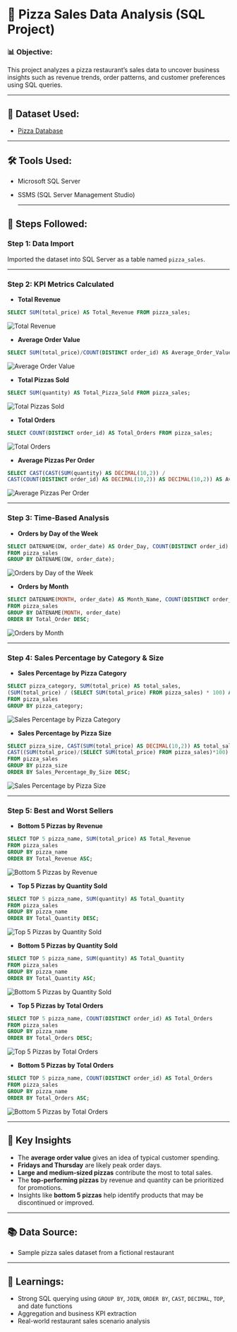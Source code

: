 # 🍕 Pizza Sales Data Analysis (SQL Project)

### 📊 Objective:
This project analyzes a pizza restaurant’s sales data to uncover business insights such as revenue trends, order patterns, and customer preferences using SQL queries.

---

## 📁 Dataset Used:
- <a href= "https://github.com/PhyoThiri2325/Data-Portfolio/blob/main/pizza_sales_analysis/SQL/pizza_sales.zip">Pizza Database</a>

---
## 🛠️ Tools Used:
- Microsoft SQL Server
- SSMS (SQL Server Management Studio)

  ---

## 🔄 Steps Followed:

### Step 1: Data Import  
Imported the dataset into SQL Server as a table named `pizza_sales`.

---

### Step 2: KPI Metrics Calculated

- **Total Revenue**  
```sql
SELECT SUM(total_price) AS Total_Revenue FROM pizza_sales;
```
![Total Revenue](../images/TotalRevenue.png)

- **Average Order Value**  
```sql
SELECT SUM(total_price)/COUNT(DISTINCT order_id) AS Average_Order_Value FROM pizza_sales;
```
![Average Order Value](../images/AverageOrderValue.png)

- **Total Pizzas Sold**  
```sql
SELECT SUM(quantity) AS Total_Pizza_Sold FROM pizza_sales;
```
![Total Pizzas Sold](../images/TotalPizzaSold.png)

- **Total Orders**  
```sql
SELECT COUNT(DISTINCT order_id) AS Total_Orders FROM pizza_sales;
```
![Total Orders](../images/TotalOrders.png)


- **Average Pizzas Per Order**  
```sql
SELECT CAST(CAST(SUM(quantity) AS DECIMAL(10,2)) /
CAST(COUNT(DISTINCT order_id) AS DECIMAL(10,2)) AS DECIMAL(10,2)) AS Average_Pizza_Per_Order FROM pizza_sales;
```
![Average Pizzas Per Order](../images/Average_Pizza_Per_Order.png)

---

### Step 3: Time-Based Analysis

- **Orders by Day of the Week**
```sql
SELECT DATENAME(DW, order_date) AS Order_Day, COUNT(DISTINCT order_id) AS Total_Order 
FROM pizza_sales
GROUP BY DATENAME(DW, order_date);
```
![Orders by Day of the Week](../images/Total_Order_Per_Day.png)

- **Orders by Month**
```sql
SELECT DATENAME(MONTH, order_date) AS Month_Name, COUNT(DISTINCT order_id) AS Total_Order 
FROM pizza_sales
GROUP BY DATENAME(MONTH, order_date)
ORDER BY Total_Order DESC;
```
![Orders by Month](../images/Total_Order_Per_Month.png)

---

### Step 4: Sales Percentage by Category & Size

- **Sales Percentage by Pizza Category**
```sql
SELECT pizza_category, SUM(total_price) AS total_sales,
(SUM(total_price) / (SELECT SUM(total_price) FROM pizza_sales) * 100) AS Total_Sales_Percentage
FROM pizza_sales 
GROUP BY pizza_category;
```
![Sales Percentage by Pizza Category](../images/Total_sales_percentage.png)

- **Sales Percentage by Pizza Size**
```sql
SELECT pizza_size, CAST(SUM(total_price) AS DECIMAL(10,2)) AS total_sales,
CAST((SUM(total_price)/(SELECT SUM(total_price) FROM pizza_sales)*100) AS DECIMAL(10,2)) AS Sales_Percentage_By_Size
FROM pizza_sales
GROUP BY pizza_size
ORDER BY Sales_Percentage_By_Size DESC;
```
![Sales Percentage by Pizza Size](../images/Sales_percentage_by_size.png)

---

### Step 5: Best and Worst Sellers

- **Bottom 5 Pizzas by Revenue**
```sql
SELECT TOP 5 pizza_name, SUM(total_price) AS Total_Revenue
FROM pizza_sales
GROUP BY pizza_name
ORDER BY Total_Revenue ASC;
```
![Bottom 5 Pizzas by Revenue](../images/Bottom5_by_revenue.png)

- **Top 5 Pizzas by Quantity Sold**
```sql
SELECT TOP 5 pizza_name, SUM(quantity) AS Total_Quantity
FROM pizza_sales
GROUP BY pizza_name
ORDER BY Total_Quantity DESC;
```
![Top 5 Pizzas by Quantity Sold](../images/Top5_By_quantity.png)

- **Bottom 5 Pizzas by Quantity Sold**
```sql
SELECT TOP 5 pizza_name, SUM(quantity) AS Total_Quantity
FROM pizza_sales
GROUP BY pizza_name
ORDER BY Total_Quantity ASC;
```
![Bottom 5 Pizzas by Quantity Sold](../images/Bottom5_By_quantity.png)

- **Top 5 Pizzas by Total Orders**
```sql
SELECT TOP 5 pizza_name, COUNT(DISTINCT order_id) AS Total_Orders
FROM pizza_sales
GROUP BY pizza_name
ORDER BY Total_Orders DESC;
```
![Top 5 Pizzas by Total Orders](../images/Top5_byOrder.png)

- **Bottom 5 Pizzas by Total Orders**
```sql
SELECT TOP 5 pizza_name, COUNT(DISTINCT order_id) AS Total_Orders
FROM pizza_sales
GROUP BY pizza_name
ORDER BY Total_Orders ASC;
```
![Bottom 5 Pizzas by Total Orders](../images/Bottom5_byOrder.png)

---

## 📌 Key Insights

- The **average order value** gives an idea of typical customer spending.
- **Fridays and Thursday** are likely peak order days.
- **Large and medium-sized pizzas** contribute the most to total sales.
- The **top-performing pizzas** by revenue and quantity can be prioritized for promotions.
- Insights like **bottom 5 pizzas** help identify products that may be discontinued or improved.

---

## 📚 Data Source:
- Sample pizza sales dataset from a fictional restaurant

---

## 🧠 Learnings:
- Strong SQL querying using `GROUP BY`, `JOIN`, `ORDER BY`, `CAST`, `DECIMAL`, `TOP`, and date functions
- Aggregation and business KPI extraction
- Real-world restaurant sales scenario analysis

